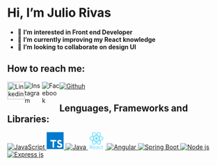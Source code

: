 # Hi, I’m Julio Rivas
- 👀 **I’m interested in Front end Developer**
- 🌱 **I’m currently improving my React knowledge**
- 💞️ **I’m looking to collaborate on design UI**


## How to reach me:
<a href="https://www.linkedin.com/in/julio-rivas-frontend" target="_blank">
  <img align="left" width="40" height="40" title="Linkedin" src="https://raw.githubusercontent.com/rahuldkjain/github-profile-readme-generator/master/src/images/icons/Social/linked-in-alt.svg"/>
</a>
<a href="https://www.instagram.com/julio_rivas17" target="_blank">
  <img align="left" width="40" heigth="40" title="Instagram" src="https://eltallerdehector.com/wp-content/uploads/2022/06/cd939-logo-instagram-png.png"/>
</a>
<a href="https://www.facebook.com/juliorivasz" target="_blank">
  <img align="left" width="40" heigth="40" title="Facebook" src="https://upload.wikimedia.org/wikipedia/commons/thumb/0/05/Facebook_Logo_%282019%29.png/768px-Facebook_Logo_%282019%29.png"/>
</a>
<a href="https://github.com/Juliorivasz" target="_blank">
  <img align="center" width="40" heigth="40" title="Githuh" src="https://assets.ifttt.com/images/channels/2107379463/icons/monochrome_large.png"/>
</a>


## Lenguages, Frameworks and Libraries: 
<a href="https://developer.mozilla.org/es/docs/Web/JavaScript" target="_blank">
  <img width="70" heigth="70" title="JavaScript" src="https://www.freepnglogos.com/uploads/javascript-png/javascript-logo-transparent-logo-javascript-images-3.png"/>
</a>
<a href="https://www.typescriptlang.org/" target="_blank">
  <img width="40" heigth="40" title="TypeScript" src="https://raw.githubusercontent.com/devicons/devicon/master/icons/typescript/typescript-original.svg"/>
</a>
<a href="https://www.w3schools.com/java/" target="_blank">
  <img width="70" heigth="70" title="Java" src="https://anthoncode.com/wp-content/uploads/2019/01/java-logo-png.png"/>
</a>
<a href="https://reactjs.org/" target="_blank">
  <img width="40" heigth="40" title="React" src="https://raw.githubusercontent.com/devicons/devicon/master/icons/react/react-original-wordmark.svg"/>
</a>
<a href="https://angular.io/" target="_blank">
  <img width="50" heigth="50" title="Angular" src="https://angular.io/assets/images/logos/angular/angular.png"/>
</a>
<a href="https://spring.io/projects/spring-boot" target="_blank">
  <img width="50" heigth="50" title="Spring Boot" src="https://pbs.twimg.com/profile_images/1235868806079057921/fTL08u_H_400x400.png"/>
</a>
<a href="https://www.w3schools.com/nodejs/nodejs_intro.asp" target="_blank">
  <img width="50" heigth="60" title="Node js" src="https://www.pngfind.com/pngs/m/683-6833893_node-js-logo-png-transparent-png.png"/>
</a>
<a href="https://developer.mozilla.org/es/docs/Learn/Server-side/Express_Nodejs/Introduction" target="_blank">
  <img width="90" heigth="90" title="Express js" src="https://w7.pngwing.com/pngs/1006/374/png-transparent-web-development-node-js-socket-io-javascript-network-socket-modernization-miscellaneous-logo-web-application.png"/>
</a>



<!---
Juliorivasz/Juliorivasz is a ✨ special ✨ repository because its `README.md` (this file) appears on your GitHub profile.
You can click the Preview link to take a look at your changes.
--->
